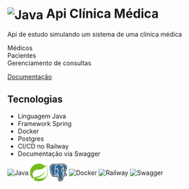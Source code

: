 # <img align="center" alt="Java" height="80" width="80" src="https://img.freepik.com/free-vector/hospital-logo-design-vector-medical-cross_53876-136743.jpg?t=st=1724201082~exp=1724204682~hmac=dcd04b2d3484dbbf656169420be19d6efd21080fbf82bfa395900961e2d7ef05&w=740"> Api Clínica Médica
Api de estudo simulando um sistema de uma clínica médica
<br />

Médicos<br />
Pacientes<br />
Gerenciamento de consultas<br />

[Documentação](https://apiclinica-production-5261.up.railway.app/swagger-ui/index.html)


## Tecnologias
- Linguagem Java  <br />
- Framework Spring
- Docker  <br />
- Postgres  <br />
- CI/CD no Railway  <br />
- Documentação via Swagger


<div style="display: inline_block">
   <img align="center" alt="Java" height="70" width="40" src="https://seeklogo.com/images/J/java-logo-7833D1D21A-seeklogo.com.png">
   <img align="center" alt="Spring" height="40" width="40" src="https://github.com/harrissondutra/harrissondutra/blob/main/.img/logo-spring.png">
   <img align="center" alt="Postgres" height="40" width="40" src="https://github.com/harrissondutra/harrissondutra/blob/main/.img/postgresql_logo_icon_170835.png">
   <img align="center" alt="Docker" height="50" width="50" src="https://cdn.iconscout.com/icon/free/png-256/free-docker-logo-icon-download-in-svg-png-gif-file-formats--wordmark-programming-langugae-language-pack-logos-icons-1175229.png?f=webp&w=256">
   <img align="center" alt="Railway" height="50" width="50" src="https://images.crunchbase.com/image/upload/c_pad,f_auto,q_auto:eco,dpr_1/h3m0hmstlq9maq7t8tyc">
   <img align="center" alt="Swagger" height="40" width="180" src="https://raw.githubusercontent.com/swagger-api/swagger.io/wordpress/images/assets/SWE-logo-clr.png"> 
</div>

